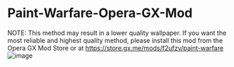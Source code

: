 # Paint-Warfare-Opera-GX-Mod
NOTE: This method may result in a lower quality wallpaper. If you want the most reliable and highest quality method, please install this mod from the Opera GX Mod Store or at https://store.gx.me/mods/f2ufzv/paint-warfare
![image](https://github.com/NotWhopper/Paint-Warfare-Opera-GX-Mod/assets/137898415/e947550a-96f6-4410-ae43-3a38a9fb9b51)
